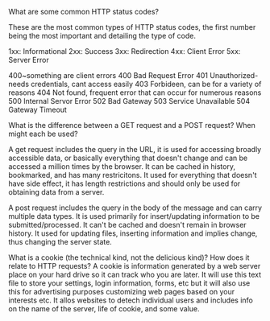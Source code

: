 What are some common HTTP status codes?

These are the most common types of HTTP status codes, the first number being the most important and detailing the type of code. 

1xx: Informational
2xx: Success
3xx: Redirection
4xx: Client Error
5xx: Server Error

400~something are client errors 
400 Bad Request Error
401 Unauthorized-needs credentials, cant access easily
403 Forbideen, can be for a variety of reasons
404 Not found, frequent error that can occur for numerous reasons
500 Internal Servor Error
502 Bad Gateway
503 Service Unavailable
504 Gateway Timeout

What is the difference between a GET request and a POST request? When might each be used?

A get request includes the query in the URL, it is used for accessing broadly accessible data, or basically everything that doesn't change and can be accessed a million times by the browser. It can be cached in history, bookmarked, and has many restricitons. It used for everything that doesn't have side effect, it has length restrictions and should only be used for obtaining data from a server. 

A post request includes the query in the body of the message and can carry multiple data types. It is used primarily for insert/updating information to be submitted/processed. It can't be cached and doesn't remain in browser history. It used for updating files, inserting information and implies change, thus changing the server state. 

What is a cookie (the technical kind, not the delicious kind)? How does it relate to HTTP requests?
A cookie is information generated by a web server place on your hard drive so it can track who you are later. It will use this text file to store your settings, login information, forms, etc but it will also use this for advertising purposes customizing web pages based on your interests etc. It allos websites to detech individual users and includes info on the name of the server, life of cookie, and some value. 

